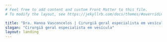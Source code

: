 ```yaml
---
# Feel free to add content and custom Front Matter to this file.
# To modify the layout, see https://jekyllrb.com/docs/themes/#overriding-theme-defaults

title: "Dra. Hanna Vasconcelos | Cirurgiã geral especialista em vesícula"
slogan: "Cirurgiã geral especialista em vesícula"
layout: landing
---
```

